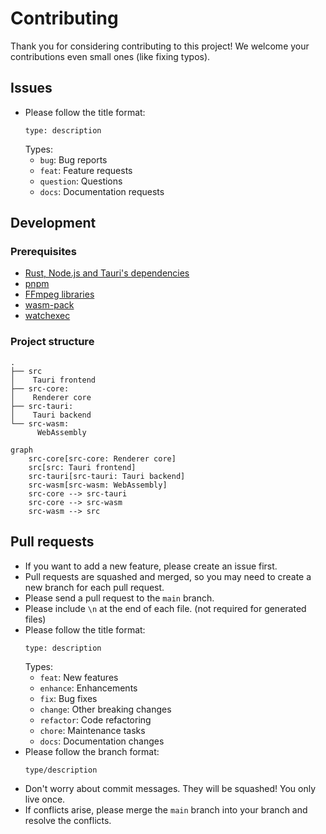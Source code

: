 # Contributing

Thank you for considering contributing to this project! We welcome your contributions even small ones (like fixing typos).

## Issues
- Please follow the title format:
  ```
  type: description
  ```
  Types:
  - `bug`: Bug reports
  - `feat`: Feature requests
  - `question`: Questions
  - `docs`: Documentation requests

## Development
### Prerequisites

- [Rust, Node.js and Tauri's dependencies](https://v2.tauri.app/ja/start/prerequisites/)
- [pnpm](https://pnpm.io/installation)
- [FFmpeg libraries](https://github.com/zmwangx/rust-ffmpeg/wiki/Notes-on-building)
- [wasm-pack](https://rustwasm.github.io/wasm-pack/installer/)
- [watchexec](https://github.com/watchexec/watchexec)

### Project structure
```
.
├── src
│    Tauri frontend
├── src-core:
│    Renderer core
├── src-tauri:
│    Tauri backend
└── src-wasm:
      WebAssembly
```
```mermaid
graph
    src-core[src-core: Renderer core]
    src[src: Tauri frontend]
    src-tauri[src-tauri: Tauri backend]
    src-wasm[src-wasm: WebAssembly]
    src-core --> src-tauri
    src-core --> src-wasm
    src-wasm --> src
```

## Pull requests
- If you want to add a new feature, please create an issue first.
- Pull requests are squashed and merged, so you may need to create a new branch for each pull request.
- Please send a pull request to the `main` branch.
- Please include `\n` at the end of each file. (not required for generated files)
- Please follow the title format:
  ```
  type: description
  ```
  Types:
  - `feat`: New features
  - `enhance`: Enhancements
  - `fix`: Bug fixes
  - `change`: Other breaking changes
  - `refactor`: Code refactoring
  - `chore`: Maintenance tasks
  - `docs`: Documentation changes
- Please follow the branch format:
  ```
  type/description
  ```
- Don't worry about commit messages. They will be squashed! You only live once.
- If conflicts arise, please merge the `main` branch into your branch and resolve the conflicts.

